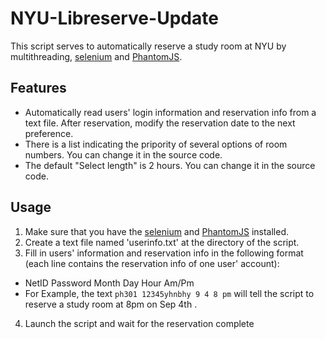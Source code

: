 # NYU-Libreserve-Update
This script serves to automatically reserve a study room at NYU by multithreading, [selenium](http://selenium.googlecode.com/git/docs/api/py/index.html#installing) and [PhantomJS](http://phantomjs.org/download.html).

## Features
* Automatically read users' login information and reservation info from a text file. After reservation, modify the reservation date to the next preference.
* There is a list indicating the pripority of several options of room numbers. You can change it in the source code.
* The default "Select length" is 2 hours. You can change it in the source code.

## Usage
1. Make sure that you have the [selenium](http://selenium.googlecode.com/git/docs/api/py/index.html#installing)  and [PhantomJS](http://phantomjs.org/download.html) installed.
2. Create a text file named 'userinfo.txt' at the directory of the script.
3. Fill in users' information and reservation info in the following format (each line contains the reservation info of one user' account):
  * NetID Password Month Day Hour Am/Pm
  * For Example, the text `ph301 12345yhnbhy 9 4 8 pm` will tell the script to reserve a study room at 8pm on Sep 4th .
4. Launch the script and wait for the reservation complete 


